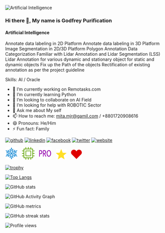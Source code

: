 ![Artificial Intelligence](https://scontent.fdac14-1.fna.fbcdn.net/v/t1.6435-9/90087947_200456851221492_6765108940477825024_n.jpg?stp=dst-jpg_p720x720&_nc_cat=111&ccb=1-7&_nc_sid=e3f864&_nc_ohc=8UXgRue9rhIAX9uu_ed&_nc_ht=scontent.fdac14-1.fna&oh=00_AT96tYY6m22SRbwB57ym1NloAw743FfaVUpFL38Tl9TAPg&oe=63669B8F)

### Hi there 👋, My name is Godfrey Purification
#### Artificial Intelligence

Annotate data labeling in 2D Platform 
Annotate data labeling in 3D Platform
Image Segmentation in 2D/3D Platform 
Polygon Annotation
Data Categorization
Familiar with Lidar Annotation and Lidar Segmentation (LSS)
Lidar Annotation for various dynamic and stationary object for static and dynamic objects
Fix up the Path of the objects
Rectification of existing annotation as per the project guideline

Skills: AI / Oracle

- 🔭 I’m currently working on Remotasks.com 
- 🌱 I’m currently learning Python  
- 👯 I’m looking to collaborate on AI Field 
- 🤔 I’m looking for help with ROBOTIC Sector 
- 💬 Ask me about My self 
- 📫 How to reach me: mita.mjr@gamil.com / +8801720908616 
- 😄 Pronouns: He/Him 
- ⚡ Fun fact: Family 


[<img src='https://cdn.jsdelivr.net/npm/simple-icons@3.0.1/icons/github.svg' alt='github' height='40'>](https://github.com/https://github.com/GodfreyPurification)  [<img src='https://cdn.jsdelivr.net/npm/simple-icons@3.0.1/icons/linkedin.svg' alt='linkedin' height='40'>](https://www.linkedin.com/in/https://www.linkedin.com/in/godfrey-purification-2a6660181//)  [<img src='https://cdn.jsdelivr.net/npm/simple-icons@3.0.1/icons/facebook.svg' alt='facebook' height='40'>](https://www.facebook.com/https://www.facebook.com/godfrey.purification.100)  [<img src='https://cdn.jsdelivr.net/npm/simple-icons@3.0.1/icons/twitter.svg' alt='twitter' height='40'>](https://twitter.com/https://twitter.com/Godfrey60455465)  [<img src='https://cdn.jsdelivr.net/npm/simple-icons@3.0.1/icons/icloud.svg' alt='website' height='40'>](https://www.linkedin.com/in/godfrey-purification-2a6660181/)  

<a href='https://archiveprogram.github.com/'><img src='https://raw.githubusercontent.com/acervenky/animated-github-badges/master/assets/acbadge.gif' width='40' height='40'></a> <a href='https://docs.github.com/en/developers'><img src='https://raw.githubusercontent.com/acervenky/animated-github-badges/master/assets/devbadge.gif' width='40' height='40'></a> <a href='https://github.com/pricing'><img src='https://raw.githubusercontent.com/acervenky/animated-github-badges/master/assets/pro.gif' width='40' height='40'></a> <a href='https://stars.github.com/'><img src='https://raw.githubusercontent.com/acervenky/animated-github-badges/master/assets/starbadge.gif' width='35' height='35'></a> <a href='https://docs.github.com/en/github/supporting-the-open-source-community-with-github-sponsors'><img src='https://raw.githubusercontent.com/acervenky/animated-github-badges/master/assets/sponsorbadge.gif' width='35' height='35'></a> 

[![trophy](https://github-profile-trophy.vercel.app/?username=https://github.com/GodfreyPurification)](https://github.com/ryo-ma/github-profile-trophy)

[![Top Langs](https://github-readme-stats.vercel.app/api/top-langs/?username=https://github.com/GodfreyPurification)](https://github.com/anuraghazra/github-readme-stats)

![GitHub stats](https://github-readme-stats.vercel.app/api?username=https://github.com/GodfreyPurification&show_icons=true)  

![GitHub Activity Graph](https://activity-graph.herokuapp.com/graph?username=https://github.com/GodfreyPurification)  

![GitHub metrics](https://metrics.lecoq.io/https://github.com/GodfreyPurification)  

![GitHub streak stats](https://github-readme-streak-stats.herokuapp.com/?user=https://github.com/GodfreyPurification)  

![Profile views](https://gpvc.arturio.dev/https://github.com/GodfreyPurification)  
